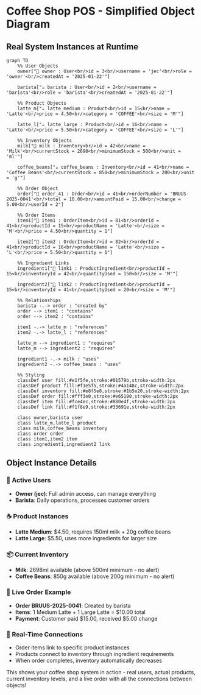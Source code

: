 # Coffee Shop POS - Simplified Object Diagram

## Real System Instances at Runtime

```mermaid
graph TD
    %% User Objects
    owner["👑 owner : User<br/>id = 3<br/>username = 'jec'<br/>role = 'owner'<br/>createdAt = '2025-01-22'"]
    
    barista["☕ barista : User<br/>id = 2<br/>username = 'barista'<br/>role = 'barista'<br/>createdAt = '2025-01-22'"]

    %% Product Objects
    latte_m["☕ latte_medium : Product<br/>id = 15<br/>name = 'Latte'<br/>price = 4.50<br/>category = 'COFFEE'<br/>size = 'M'"]
    
    latte_l["☕ latte_large : Product<br/>id = 16<br/>name = 'Latte'<br/>price = 5.50<br/>category = 'COFFEE'<br/>size = 'L'"]

    %% Inventory Objects
    milk["🥛 milk : Inventory<br/>id = 42<br/>name = 'Milk'<br/>currentStock = 2698<br/>minimumStock = 500<br/>unit = 'ml'"]
    
    coffee_beans["☕ coffee_beans : Inventory<br/>id = 41<br/>name = 'Coffee Beans'<br/>currentStock = 850<br/>minimumStock = 200<br/>unit = 'g'"]

    %% Order Object
    order["🧾 order_41 : Order<br/>id = 41<br/>orderNumber = 'BRUUS-2025-0041'<br/>total = 10.00<br/>amountPaid = 15.00<br/>change = 5.00<br/>userId = 2"]

    %% Order Items
    item1["📝 item1 : OrderItem<br/>id = 81<br/>orderId = 41<br/>productId = 15<br/>productName = 'Latte'<br/>size = 'M'<br/>price = 4.50<br/>quantity = 1"]
    
    item2["📝 item2 : OrderItem<br/>id = 82<br/>orderId = 41<br/>productId = 16<br/>productName = 'Latte'<br/>size = 'L'<br/>price = 5.50<br/>quantity = 1"]

    %% Ingredient Links
    ingredient1["🔗 link1 : ProductIngredient<br/>productId = 15<br/>inventoryId = 42<br/>quantityUsed = 150<br/>size = 'M'"]
    
    ingredient2["🔗 link2 : ProductIngredient<br/>productId = 15<br/>inventoryId = 41<br/>quantityUsed = 20<br/>size = 'M'"]

    %% Relationships
    barista -.-> order : "created by"
    order --> item1 : "contains"
    order --> item2 : "contains"
    
    item1 -.-> latte_m : "references"
    item2 -.-> latte_l : "references"
    
    latte_m --> ingredient1 : "requires"
    latte_m --> ingredient2 : "requires"
    
    ingredient1 -.-> milk : "uses"
    ingredient2 -.-> coffee_beans : "uses"

    %% Styling
    classDef user fill:#e1f5fe,stroke:#01579b,stroke-width:2px
    classDef product fill:#f3e5f5,stroke:#4a148c,stroke-width:2px
    classDef inventory fill:#e8f5e8,stroke:#1b5e20,stroke-width:2px
    classDef order fill:#fff3e0,stroke:#e65100,stroke-width:2px
    classDef item fill:#fce4ec,stroke:#880e4f,stroke-width:2px
    classDef link fill:#f1f8e9,stroke:#33691e,stroke-width:2px

    class owner,barista user
    class latte_m,latte_l product
    class milk,coffee_beans inventory
    class order order
    class item1,item2 item
    class ingredient1,ingredient2 link
```

## Object Instance Details

### **👥 Active Users**
- **Owner (jec)**: Full admin access, can manage everything
- **Barista**: Daily operations, processes customer orders

### **☕ Product Instances**
- **Latte Medium**: $4.50, requires 150ml milk + 20g coffee beans
- **Latte Large**: $5.50, uses more ingredients for larger size

### **📦 Current Inventory**
- **Milk**: 2698ml available (above 500ml minimum - no alert)
- **Coffee Beans**: 850g available (above 200g minimum - no alert)

### **🧾 Live Order Example**
- **Order BRUUS-2025-0041**: Created by barista
- **Items**: 1 Medium Latte + 1 Large Latte = $10.00 total
- **Payment**: Customer paid $15.00, received $5.00 change

### **🔄 Real-Time Connections**
- Order items link to specific product instances
- Products connect to inventory through ingredient requirements
- When order completes, inventory automatically decreases

This shows your coffee shop system in action - real users, actual products, current inventory levels, and a live order with all the connections between objects!
